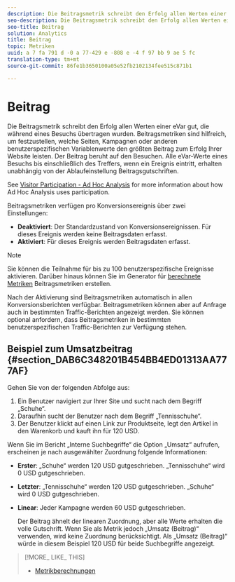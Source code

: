 ```yaml
---
description: Die Beitragsmetrik schreibt den Erfolg allen Werten einer eVar gut, die während eines Besuchs übertragen wurden. Beitragsmetriken sind hilfreich, um festzustellen, welche Seiten, Kampagnen oder anderen benutzerspezifischen Variablenwerte den größten Beitrag zum Erfolg Ihrer Website leisten. Der Beitrag beruht auf den Besuchen. Alle eVar-Werte eines Besuchs bis einschließlich des Treffers, wenn ein Ereignis eintritt, erhalten unabhängig von der Ablaufeinstellung Beitragsgutschriften.
seo-description: Die Beitragsmetrik schreibt den Erfolg allen Werten einer eVar gut, die während eines Besuchs übertragen wurden. Beitragsmetriken sind hilfreich, um festzustellen, welche Seiten, Kampagnen oder anderen benutzerspezifischen Variablenwerte den größten Beitrag zum Erfolg Ihrer Website leisten. Der Beitrag beruht auf den Besuchen. Alle eVar-Werte eines Besuchs bis einschließlich des Treffers, wenn ein Ereignis eintritt, erhalten unabhängig von der Ablaufeinstellung Beitragsgutschriften.
seo-title: Beitrag
solution: Analytics
title: Beitrag
topic: Metriken
uuid: a 7 fa 791 d -0 a 77-429 e -808 e -4 f 97 bb 9 ae 5 fc
translation-type: tm+mt
source-git-commit: 86fe1b3650100a05e52fb2102134fee515c871b1

---
```



# Beitrag

Die Beitragsmetrik schreibt den Erfolg allen Werten einer eVar gut, die während eines Besuchs übertragen wurden. Beitragsmetriken sind hilfreich, um festzustellen, welche Seiten, Kampagnen oder anderen benutzerspezifischen Variablenwerte den größten Beitrag zum Erfolg Ihrer Website leisten. Der Beitrag beruht auf den Besuchen. Alle eVar-Werte eines Besuchs bis einschließlich des Treffers, wenn ein Ereignis eintritt, erhalten unabhängig von der Ablaufeinstellung Beitragsgutschriften.

See [Visitor Participation - Ad Hoc Analysis](../../../components/c-variables/c-metrics/metrics-visitor-participation.md#concept_ACBAE3626B224D9683257B5F73E0FB4A) for more information about how Ad Hoc Analysis uses participation.

Beitragsmetriken verfügen pro Konversionsereignis über zwei Einstellungen:

* **Deaktiviert**: Der Standardzustand von Konversionsereignissen. Für dieses Ereignis werden keine Beitragsdaten erfasst.
* **Aktiviert**: Für dieses Ereignis werden Beitragsdaten erfasst.

>[!NOTE]
>
>Sie können die Teilnahme für bis zu 100 benutzerspezifische Ereignisse aktivieren. Darüber hinaus können Sie im Generator für [berechnete Metriken](https://marketing.adobe.com/resources/help/en_US/analytics/calcmetrics/participation_metric.html) Beitragsmetriken erstellen.

Nach der Aktivierung sind Beitragsmetriken automatisch in allen Konversionsberichten verfügbar. Beitragsmetriken können aber auf Anfrage auch in bestimmten Traffic-Berichten angezeigt werden. Sie können optional anfordern, dass Beitragsmetriken in bestimmten benutzerspezifischen Traffic-Berichten zur Verfügung stehen.

## Beispiel zum Umsatzbeitrag {#section_DAB6C348201B454BB4ED01313AA777AF}

Gehen Sie von der folgenden Abfolge aus:

1. Ein Benutzer navigiert zur Ihrer Site und sucht nach dem Begriff „Schuhe“.
1. Daraufhin sucht der Benutzer nach dem Begriff „Tennisschuhe“.
1. Der Benutzer klickt auf einen Link zur Produktseite, legt den Artikel in den Warenkorb und kauft ihn für 120 USD.

Wenn Sie im Bericht „Interne Suchbegriffe“ die Option „Umsatz“ aufrufen, erscheinen je nach ausgewählter Zuordnung folgende Informationen:

* **Erster**: „Schuhe“ werden 120 USD gutgeschrieben. „Tennisschuhe“ wird 0 USD gutgeschrieben.
* **Letzter**: „Tennisschuhe“ werden 120 USD gutgeschrieben. „Schuhe“ wird 0 USD gutgeschrieben.
* **Linear**: Jeder Kampagne werden 60 USD gutgeschrieben.

   Der Beitrag ähnelt der linearen Zuordnung, aber alle Werte erhalten die volle Gutschrift. Wenn Sie als Metrik jedoch „Umsatz (Beitrag)“ verwenden, wird keine Zuordnung berücksichtigt. Als „Umsatz (Beitrag)“ würde in diesem Beispiel 120 USD für beide Suchbegriffe angezeigt.

>[!MORE_ LIKE_ THIS]
>
>* [Metrikberechnungen](/help/components/c-variables/c-metrics/metrics-calculations.md)


